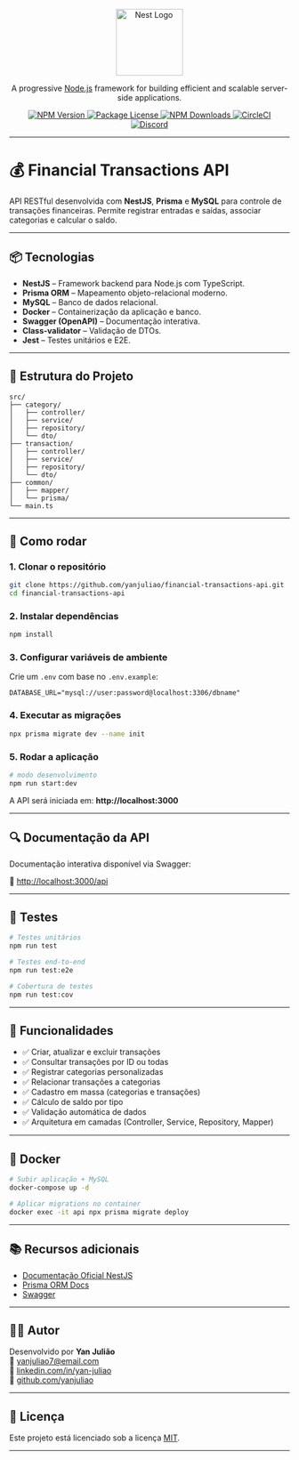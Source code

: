 
<p align="center">
  <a href="http://nestjs.com/" target="blank">
    <img src="https://nestjs.com/img/logo-small.svg" width="120" alt="Nest Logo" />
  </a>
</p>

<p align="center">A progressive <a href="http://nodejs.org" target="_blank">Node.js</a> framework for building efficient and scalable server-side applications.</p>

<p align="center">
  <a href="https://www.npmjs.com/~nestjscore" target="_blank">
    <img src="https://img.shields.io/npm/v/@nestjs/core.svg" alt="NPM Version" />
  </a>
  <a href="https://www.npmjs.com/~nestjscore" target="_blank">
    <img src="https://img.shields.io/npm/l/@nestjs/core.svg" alt="Package License" />
  </a>
  <a href="https://www.npmjs.com/~nestjscore" target="_blank">
    <img src="https://img.shields.io/npm/dm/@nestjs/common.svg" alt="NPM Downloads" />
  </a>
  <a href="https://circleci.com/gh/nestjs/nest" target="_blank">
    <img src="https://img.shields.io/circleci/build/github/nestjs/nest/master" alt="CircleCI" />
  </a>
  <a href="https://discord.gg/G7Qnnhy" target="_blank">
    <img src="https://img.shields.io/badge/discord-online-brightgreen.svg" alt="Discord"/>
  </a>
</p>

---

# 💰 Financial Transactions API

API RESTful desenvolvida com **NestJS**, **Prisma** e **MySQL** para controle de transações financeiras. Permite registrar entradas e saídas, associar categorias e calcular o saldo.

---

## 📦 Tecnologias

- **NestJS** – Framework backend para Node.js com TypeScript.
- **Prisma ORM** – Mapeamento objeto-relacional moderno.
- **MySQL** – Banco de dados relacional.
- **Docker** – Containerização da aplicação e banco.
- **Swagger (OpenAPI)** – Documentação interativa.
- **Class-validator** – Validação de DTOs.
- **Jest** – Testes unitários e E2E.

---

## 📁 Estrutura do Projeto

```
src/
├── category/
│   ├── controller/
│   ├── service/
│   ├── repository/
│   └── dto/
├── transaction/
│   ├── controller/
│   ├── service/
│   ├── repository/
│   └── dto/
├── common/
│   ├── mapper/
│   └── prisma/
└── main.ts
```

---

## 🚀 Como rodar

### 1. Clonar o repositório

```bash
git clone https://github.com/yanjuliao/financial-transactions-api.git
cd financial-transactions-api
```

### 2. Instalar dependências

```bash
npm install
```

### 3. Configurar variáveis de ambiente

Crie um `.env` com base no `.env.example`:

```
DATABASE_URL="mysql://user:password@localhost:3306/dbname"
```

### 4. Executar as migrações

```bash
npx prisma migrate dev --name init
```

### 5. Rodar a aplicação

```bash
# modo desenvolvimento
npm run start:dev
```

A API será iniciada em: **http://localhost:3000**

---

## 🔍 Documentação da API

Documentação interativa disponível via Swagger:

📌 [http://localhost:3000/api](http://localhost:3000/api)

---

## 🧪 Testes

```bash
# Testes unitários
npm run test

# Testes end-to-end
npm run test:e2e

# Cobertura de testes
npm run test:cov
```

---

## 📌 Funcionalidades

- ✅ Criar, atualizar e excluir transações
- ✅ Consultar transações por ID ou todas
- ✅ Registrar categorias personalizadas
- ✅ Relacionar transações a categorias
- ✅ Cadastro em massa (categorias e transações)
- ✅ Cálculo de saldo por tipo
- ✅ Validação automática de dados
- ✅ Arquitetura em camadas (Controller, Service, Repository, Mapper)

---

## 🐳 Docker

```bash
# Subir aplicação + MySQL
docker-compose up -d

# Aplicar migrations no container
docker exec -it api npx prisma migrate deploy
```

---

## 📚 Recursos adicionais

- [Documentação Oficial NestJS](https://docs.nestjs.com/)
- [Prisma ORM Docs](https://www.prisma.io/docs)
- [Swagger](https://swagger.io/tools/swagger-ui/)

---

## 👨‍💻 Autor

Desenvolvido por **Yan Julião**  
📧 yanjuliao7@email.com  
🔗 [linkedin.com/in/yan-juliao](https://linkedin.com/in/yan-juliao)  
🐙 [github.com/yanjuliao](https://github.com/yanjuliao)

---

## 📝 Licença

Este projeto está licenciado sob a licença [MIT](LICENSE).

---
